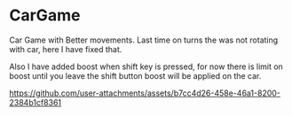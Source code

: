 # CarGame
Car Game with Better movements.
Last time on turns the was not rotating with car, here I have fixed that.

Also I have added boost when shift key is pressed, for now there is limit on boost until you leave the shift button boost will be applied on the car.




https://github.com/user-attachments/assets/b7cc4d26-458e-46a1-8200-2384b1cf8361


